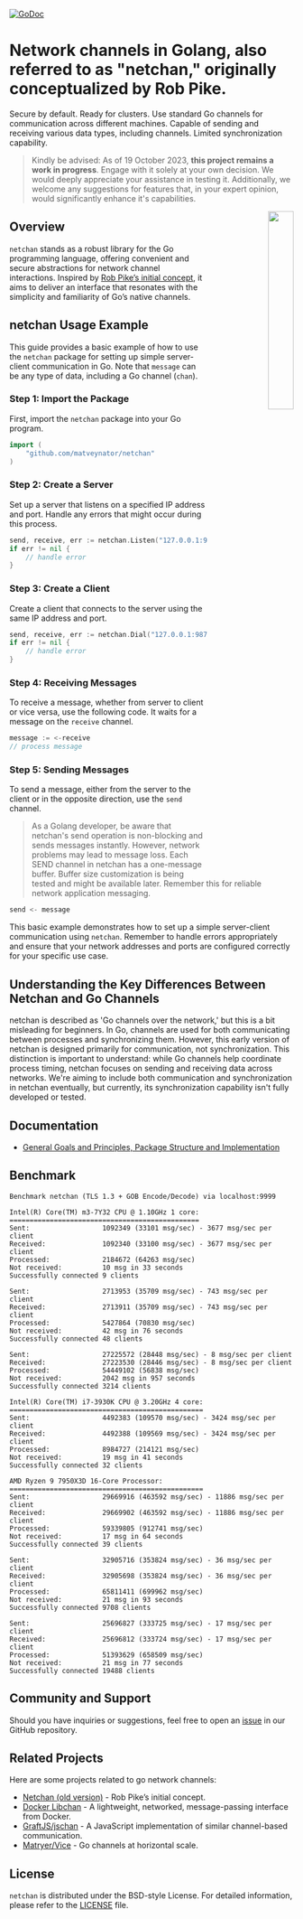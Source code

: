 [![GoDoc](https://godoc.org/github.com/matveynator/netchan?status.svg)](https://godoc.org/github.com/matveynator/netchan?flush=1)

# Network channels in Golang, also referred to as "netchan," originally conceptualized by Rob Pike. 
Secure by default. Ready for clusters. Use standard Go channels for communication across different machines. Capable of sending and receiving various data types, including channels. Limited synchronization capability.

> Kindly be advised: As of 19 October 2023, **this project remains a work in progress**. Engage with it solely at your own decision. We would deeply appreciate your assistance in testing it. Additionally, we welcome any suggestions for features that, in your expert opinion, would significantly enhance it's capabilities.

<p align="right">
<img align="right" property="og:image" src="https://repository-images.githubusercontent.com/710838463/86ad7361-2608-4a70-9197-e66883eb9914" width="30%">
</p>

## Overview
`netchan` stands as a robust library for the Go programming language, offering convenient and secure abstractions for network channel interactions. Inspired by [Rob Pike’s initial concept](https://github.com/matveynator/netchan-old), it aims to deliver an interface that resonates with the simplicity and familiarity of Go’s native channels.

## netchan Usage Example

This guide provides a basic example of how to use the `netchan` package for setting up simple server-client communication in Go. Note that `message` can be any type of data, including a Go channel (`chan`).

### Step 1: Import the Package
First, import the `netchan` package into your Go program.

```go
import (
    "github.com/matveynator/netchan"
)
```

### Step 2: Create a Server
Set up a server that listens on a specified IP address and port. Handle any errors that might occur during this process.

```go
send, receive, err := netchan.Listen("127.0.0.1:9876")
if err != nil {
    // handle error
}
```

### Step 3: Create a Client
Create a client that connects to the server using the same IP address and port.

```go
send, receive, err := netchan.Dial("127.0.0.1:9876")
if err != nil {
    // handle error
}
```

### Step 4: Receiving Messages
To receive a message, whether from server to client or vice versa, use the following code. It waits for a message on the `receive` channel.

```go
message := <-receive
// process message
```

### Step 5: Sending Messages
To send a message, either from the server to the client or in the opposite direction, use the `send` channel.

> As a Golang developer, be aware that netchan's send operation is non-blocking and sends messages instantly. However, network problems may lead to message loss. Each SEND channel in netchan has a one-message buffer. Buffer size customization is being tested and might be available later. Remember this for reliable network application messaging.

```go
send <- message
```

This basic example demonstrates how to set up a simple server-client communication using `netchan`. Remember to handle errors appropriately and ensure that your network addresses and ports are configured correctly for your specific use case.

## Understanding the Key Differences Between Netchan and Go Channels

netchan is  described as 'Go channels over the network,' but this is a bit misleading for beginners. In Go, channels are used for both communicating between processes and synchronizing them. However, this early version of netchan is designed primarily for communication, not synchronization. This distinction is important to understand: while Go channels help coordinate process timing, netchan focuses on sending and receiving data across networks. We're aiming to include both communication and synchronization in netchan eventually, but currently, its synchronization capability isn't fully developed or tested.

## Documentation
- [General Goals and Principles, Package Structure and Implementation](wiki/README.md)

## Benchmark 

```
Benchmark netchan (TLS 1.3 + GOB Encode/Decode) via localhost:9999

Intel(R) Core(TM) m3-7Y32 CPU @ 1.10GHz 1 core:
===============================================
Sent:                  1092349 (33101 msg/sec) - 3677 msg/sec per client
Received:              1092340 (33100 msg/sec) - 3677 msg/sec per client
Processed:             2184672 (64263 msg/sec)
Not received:          10 msg in 33 seconds
Successfully connected 9 clients

Sent:                  2713953 (35709 msg/sec) - 743 msg/sec per client
Received:              2713911 (35709 msg/sec) - 743 msg/sec per client
Processed:             5427864 (70830 msg/sec)
Not received:          42 msg in 76 seconds
Successfully connected 48 clients

Sent:                  27225572 (28448 msg/sec) - 8 msg/sec per client
Received:              27223530 (28446 msg/sec) - 8 msg/sec per client
Processed:             54449102 (56838 msg/sec)
Not received:          2042 msg in 957 seconds
Successfully connected 3214 clients

Intel(R) Core(TM) i7-3930K CPU @ 3.20GHz 4 core:
================================================
Sent:                  4492383 (109570 msg/sec) - 3424 msg/sec per client
Received:              4492388 (109569 msg/sec) - 3424 msg/sec per client
Processed:             8984727 (214121 msg/sec)
Not received:          19 msg in 41 seconds
Successfully connected 32 clients

AMD Ryzen 9 7950X3D 16-Core Processor:
================================================
Sent:                  29669916 (463592 msg/sec) - 11886 msg/sec per client
Received:              29669902 (463592 msg/sec) - 11886 msg/sec per client
Processed:             59339805 (912741 msg/sec)
Not received:          17 msg in 64 seconds
Successfully connected 39 clients

Sent:                  32905716 (353824 msg/sec) - 36 msg/sec per client
Received:              32905698 (353824 msg/sec) - 36 msg/sec per client
Processed:             65811411 (699962 msg/sec)
Not received:          21 msg in 93 seconds
Successfully connected 9708 clients

Sent:                  25696827 (333725 msg/sec) - 17 msg/sec per client
Received:              25696812 (333724 msg/sec) - 17 msg/sec per client
Processed:             51393629 (658509 msg/sec)
Not received:          21 msg in 77 seconds
Successfully connected 19488 clients
```

## Community and Support
  Should you have inquiries or suggestions, feel free to open an [issue](https://github.com/matveynator/netchan/issues) in our GitHub repository.

## Related Projects

Here are some projects related to go network channels:

- [Netchan (old version)](https://github.com/matveynator/netchan-old) - Rob Pike’s initial concept.
- [Docker Libchan](https://github.com/docker/libchan) - A lightweight, networked, message-passing interface from Docker.
- [GraftJS/jschan](https://github.com/GraftJS/jschan) - A JavaScript implementation of similar channel-based communication.
- [Matryer/Vice](https://github.com/matryer/vice) - Go channels at horizontal scale.


## License
  `netchan` is distributed under the BSD-style License. For detailed information, please refer to the [LICENSE](https://github.com/matveynator/netchan/blob/master/LICENSE) file.

